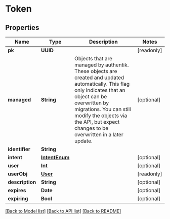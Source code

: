 # Token

## Properties
Name | Type | Description | Notes
------------ | ------------- | ------------- | -------------
**pk** | **UUID** |  | [readonly] 
**managed** | **String** | Objects that are managed by authentik. These objects are created and updated automatically. This flag only indicates that an object can be overwritten by migrations. You can still modify the objects via the API, but expect changes to be overwritten in a later update. | [optional] 
**identifier** | **String** |  | 
**intent** | [**IntentEnum**](IntentEnum.md) |  | [optional] 
**user** | **Int** |  | [optional] 
**userObj** | [**User**](User.md) |  | [readonly] 
**description** | **String** |  | [optional] 
**expires** | **Date** |  | [optional] 
**expiring** | **Bool** |  | [optional] 

[[Back to Model list]](../README.md#documentation-for-models) [[Back to API list]](../README.md#documentation-for-api-endpoints) [[Back to README]](../README.md)


